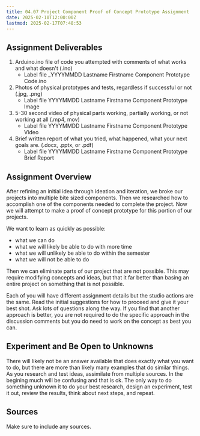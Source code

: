 ```yaml
---
title: 04.07 Project Component Proof of Concept Prototype Assignment
date: 2025-02-10T12:00:00Z
lastmod: 2025-02-17T07:48:53
---
```


## Assignment Deliverables

1. Arduino.ino file of code you attempted with comments of what works and what doesn't (.ino)
   - Label file \_YYYYMMDD Lastname Firstname Component Prototype Code.ino
2. Photos of physical prototypes and tests, regardless if successful or not (.jpg, .png)
   - Label file YYYYMMDD Lastname Firstname Component Prototype Image
3. 5-30 second video of physical parts working, partially working, or not working at all (.mp4, mov)
   - Label file YYYYMMDD Lastname Firstname Component Prototype Video
4. Brief written report of what you tried, what happened, what your next goals are. (.docx, .pptx, or .pdf)
   - Label file YYYYMMDD Lastname Firstname Component Prototype Brief Report

## Assignment Overview

After refining an initial idea through ideation and iteration, we broke our projects into multiple bite sized components. Then we researched how to accomplish one of the components needed to complete the project. Now we will attempt to make a proof of concept prototype for this portion of our projects.

We want to learn as quickly as possible:

- what we can do
- what we will likely be able to do with more time
- what we will unlikely be able to do within the semester
- what we will not be able to do

Then we can eliminate parts of our project that are not possible. This may require modifying concepts and ideas, but that it far better than basing an entire project on something that is not possible.

Each of you will have different assignment details but the studio actions are the same. Read the initial suggestions for how to proceed and give it your best shot. Ask lots of questions along the way. If you find that another approach is better, you are not required to do the specific approach in the discussion comments but you do need to work on the concept as best you can.

## Experiment and Be Open to Unknowns

There will likely not be an answer available that does exactly what you want to do, but there are more than likely many examples that do similar things. As you research and test ideas, assimilate from multiple sources. In the begining much will be confusing and that is ok. The only way to do something unknown it to do your best research, design an experiment, test it out, review the results, think about next steps, and repeat.

## Sources

Make sure to include any sources.
